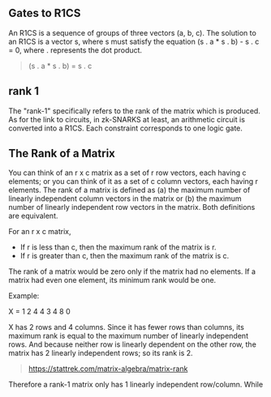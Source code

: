 ## Gates to R1CS

An R1CS is a sequence of groups of three vectors (a, b, c).
The solution to an R1CS is a vector s, where s must satisfy the equation (s . a * s . b) - s . c = 0, where . represents the dot product.
> (s . a * s . b) = s . c

## rank 1

The "rank-1" specifically refers to the rank of the matrix which is produced.
As for the link to circuits, in zk-SNARKS at least, an arithmetic circuit is converted into a R1CS. Each constraint corresponds to one logic gate.

## The Rank of a Matrix

You can think of an r x c matrix as a set of r row vectors, each having c elements; or you can think of it as a set of c column vectors, each having r elements.
The rank of a matrix is defined as (a) the maximum number of linearly independent column vectors in the matrix or (b) the maximum number of linearly independent row vectors in the matrix. Both definitions are equivalent.

For an r x c matrix,

- If r is less than c, then the maximum rank of the matrix is r.
- If r is greater than c, then the maximum rank of the matrix is c.

The rank of a matrix would be zero only if the matrix had no elements. If a matrix had even one element, its minimum rank would be one.

Example:

X =
1	2	4	4
3	4	8	0

X has 2 rows and 4 columns.
Since it has fewer rows than columns, its maximum rank is equal to the maximum number of linearly independent rows.
And because neither row is linearly dependent on the other row, the matrix has 2 linearly independent rows; so its rank is 2.

> https://stattrek.com/matrix-algebra/matrix-rank

Therefore a rank-1 matrix only has 1 linearly independent row/column.
While